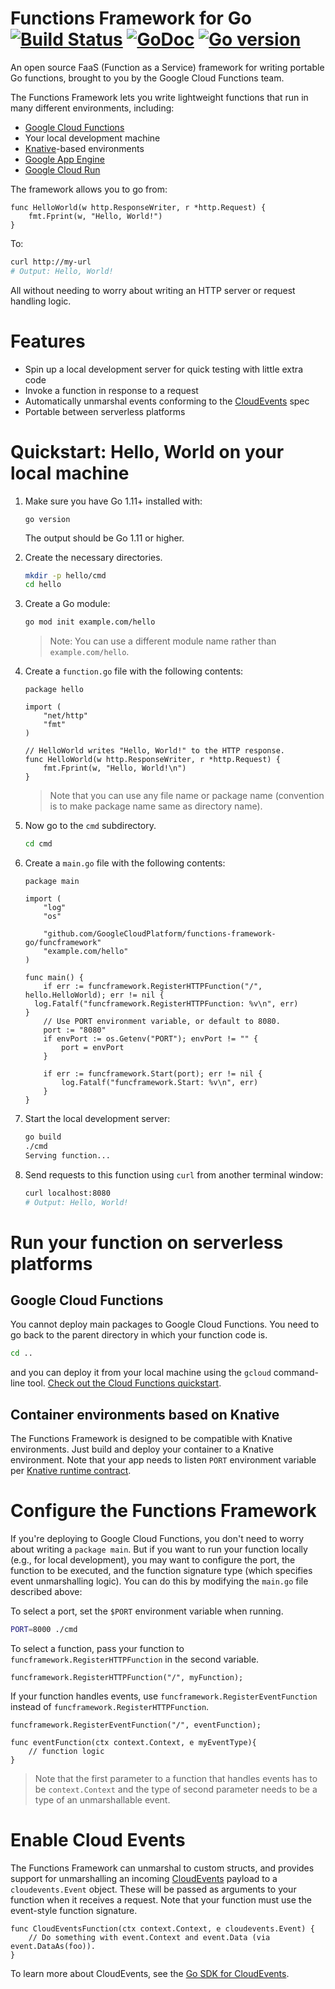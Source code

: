 # Functions Framework for Go  [![Build Status](https://travis-ci.com/GoogleCloudPlatform/functions-framework-go.svg?branch=master)](https://travis-ci.com/GoogleCloudPlatform/functions-framework-go) [![GoDoc](https://godoc.org/github.com/GoogleCloudPlatform/functions-framework-go?status.svg)](http://godoc.org/github.com/GoogleCloudPlatform/functions-framework-go) [![Go version](https://img.shields.io/badge/go-v1.11+-blue)](https://golang.org/dl/#stable)

An open source FaaS (Function as a Service) framework for writing portable
Go functions, brought to you by the Google Cloud Functions team.

The Functions Framework lets you write lightweight functions that run in many
different environments, including:

*   [Google Cloud Functions](https://cloud.google.com/functions/)
*   Your local development machine
*   [Knative](https://github.com/knative/)-based environments
*   [Google App Engine](https://cloud.google.com/appengine/docs/go/)
*   [Google Cloud Run](https://cloud.google.com/run/docs/quickstarts/build-and-deploy)

The framework allows you to go from:

```golang
func HelloWorld(w http.ResponseWriter, r *http.Request) {
	fmt.Fprint(w, "Hello, World!")
}
```

To:

```sh
curl http://my-url
# Output: Hello, World!
```

All without needing to worry about writing an HTTP server or request
handling logic.

# Features

*   Spin up a local development server for quick testing with little extra code
*   Invoke a function in response to a request
*   Automatically unmarshal events conforming to the
    [CloudEvents](https://cloudevents.io/) spec
*   Portable between serverless platforms

# Quickstart: Hello, World on your local machine

1. Make sure you have Go 1.11+ installed with:
	```
	go version
	```
	The output should be Go 1.11 or higher.

1. Create the necessary directories.
	```sh
	mkdir -p hello/cmd
	cd hello
	```

1. Create a Go module:
	```sh
	go mod init example.com/hello
	```

	> Note: You can use a different module name rather than `example.com/hello`.

1. Create a `function.go` file with the following contents:
	```golang
	package hello

	import (
		"net/http"
		"fmt"
	)

	// HelloWorld writes "Hello, World!" to the HTTP response.
	func HelloWorld(w http.ResponseWriter, r *http.Request) {
		fmt.Fprint(w, "Hello, World!\n")
	}
	```

	> Note that you can use any file name or package name (convention is to make
	package name same as directory name).

1. Now go to the `cmd` subdirectory.
	```sh
	cd cmd
	```

1. Create a `main.go` file with the following contents:
	```golang
	package main

	import (
		"log"
		"os"

		"github.com/GoogleCloudPlatform/functions-framework-go/funcframework"
		"example.com/hello"
	)

	func main() {
		if err := funcframework.RegisterHTTPFunction("/", hello.HelloWorld); err != nil {
      log.Fatalf("funcframework.RegisterHTTPFunction: %v\n", err)
    }
		// Use PORT environment variable, or default to 8080.
		port := "8080"
		if envPort := os.Getenv("PORT"); envPort != "" {
			port = envPort
		}

		if err := funcframework.Start(port); err != nil {
			log.Fatalf("funcframework.Start: %v\n", err)
		}
	}
	```

1. Start the local development server:
	```sh
	go build
	./cmd
	Serving function...
	```

2. Send requests to this function using `curl` from another terminal window:
	```sh
	curl localhost:8080
	# Output: Hello, World!
	```

# Run your function on serverless platforms

## Google Cloud Functions

You cannot deploy main packages to Google Cloud Functions. You need to go back to the parent directory
in which your function code is.

```sh
cd ..
```

and you can deploy it from your local machine using the `gcloud` command-line tool.
[Check out the Cloud Functions quickstart](https://cloud.google.com/functions/docs/quickstart).

## Container environments based on Knative

The Functions Framework is designed to be compatible with Knative environments.
Just build and deploy your container to a Knative environment. Note that your app needs to listen
`PORT` environment variable per [Knative runtime contract](https://github.com/knative/serving/blob/master/docs/runtime-contract.md#inbound-network-connectivity).

# Configure the Functions Framework

If you're deploying to Google Cloud Functions, you don't need to worry about writing a
`package main`. But if you want to run your function locally (e.g., for local development),
you may want to configure the port, the function to be executed, and the function signature type
(which specifies event unmarshalling logic). You can do this by modifying the `main.go`
file described above:

To select a port, set the `$PORT` environment variable when running.

```sh
PORT=8000 ./cmd
```

To select a function, pass your function to `funcframework.RegisterHTTPFunction` in the second variable.

```golang
funcframework.RegisterHTTPFunction("/", myFunction);
```

If your function handles events, use `funcframework.RegisterEventFunction` instead of `funcframework.RegisterHTTPFunction`.

```golang
funcframework.RegisterEventFunction("/", eventFunction);

func eventFunction(ctx context.Context, e myEventType){
	// function logic
}
```

> Note that the first parameter to a function that handles events has to be `context.Context`
and the type of second parameter needs to be a type of an unmarshallable event.

# Enable Cloud Events

The Functions Framework can unmarshal to custom structs, and provides support for
unmarshalling an incoming [CloudEvents](http://cloudevents.io) payload to a
`cloudevents.Event` object. These will be passed as arguments to your function when it receives a request.
Note that your function must use the event-style function signature.

```golang
func CloudEventsFunction(ctx context.Context, e cloudevents.Event) {
	// Do something with event.Context and event.Data (via event.DataAs(foo)).
}
```

To learn more about CloudEvents, see the [Go SDK for CloudEvents](https://github.com/cloudevents/sdk-go).
